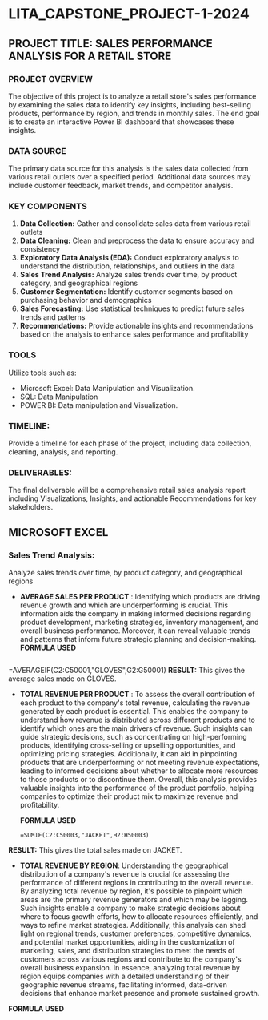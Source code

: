  # LITA_CAPSTONE_PROJECT-1-2024
## PROJECT TITLE: SALES PERFORMANCE ANALYSIS FOR A RETAIL STORE 
### PROJECT OVERVIEW
The objective of this project is to analyze a retail store's sales performance by examining the sales data to identify key insights, including best-selling products, performance by region, and trends in monthly sales. The end goal is to create an interactive Power BI dashboard that showcases these insights.

### DATA SOURCE 
The primary data source for this analysis is the sales data collected from various retail outlets over a specified period. Additional data sources may include customer feedback, market trends, and competitor analysis.

### KEY COMPONENTS
1. **Data Collection:** Gather and consolidate sales data from various retail outlets
2. **Data Cleaning:** Clean and preprocess the data to ensure accuracy and consistency
3. **Exploratory Data Analysis (EDA):** Conduct exploratory analysis to understand the distribution, relationships, and outliers in the data
4. **Sales Trend Analysis:** Analyze sales trends over time, by product category, and geographical regions
5. **Customer Segmentation:** Identify customer segments based on purchasing behavior and demographics
6. **Sales Forecasting:** Use statistical techniques to predict future sales trends and patterns
7. **Recommendations:** Provide actionable insights and recommendations based on the analysis to enhance sales performance and profitability

### TOOLS 
Utilize tools such as:  
- Microsoft Excel: Data Manipulation and Visualization.  
- SQL:  Data Manipulation 
- POWER BI: Data manipulation and Visualization.

### TIMELINE: 
Provide a timeline for each phase of the project, including data collection, cleaning, analysis, and reporting.

### DELIVERABLES:  
The final deliverable will be a comprehensive retail sales analysis report including Visualizations, Insights, and actionable Recommendations for key stakeholders.
## MICROSOFT EXCEL

### Sales Trend Analysis: 
Analyze sales trends over time, by product category, and geographical regions

- **AVERAGE SALES PER PRODUCT** : Identifying which products are driving revenue growth and which are underperforming is crucial. This information aids the company in making informed decisions regarding product development, marketing strategies, inventory management, and overall business performance. Moreover, it can reveal valuable trends and patterns that inform future strategic planning and decision-making.
  **FORMULA USED**
  ```MICROSOFT EXCEL
=AVERAGEIF(C2:C50001,"GLOVES",G2:G50001)
**RESULT:** This gives the average sales made on GLOVES.

- **TOTAL REVENUE PER PRODUCT** : To assess the overall contribution of each product to the company's total revenue, calculating the revenue generated by each product is essential. This enables the company to understand how revenue is distributed across different products and to identify which ones are the main drivers of revenue. Such insights can guide strategic decisions, such as concentrating on high-performing products, identifying cross-selling or upselling opportunities, and optimizing pricing strategies. Additionally, it can aid in pinpointing products that are underperforming or not meeting revenue expectations, leading to informed decisions about whether to allocate more resources to those products or to discontinue them. Overall, this analysis provides valuable insights into the performance of the product portfolio, helping companies to optimize their product mix to maximize revenue and profitability.
  
  **FORMULA USED**
  ```MICROSOFT EXCEL
  =SUMIF(C2:C50003,"JACKET",H2:H50003)

**RESULT:** This gives the total sales made on JACKET.

- **TOTAL REVENUE BY REGION**: Understanding the geographical distribution of a company's revenue is crucial for assessing the performance of different regions in contributing to the overall revenue. By analyzing total revenue by region, it's possible to pinpoint which areas are the primary revenue generators and which may be lagging. Such insights enable a company to make strategic decisions about where to focus growth efforts, how to allocate resources efficiently, and ways to refine market strategies. Additionally, this analysis can shed light on regional trends, customer preferences, competitive dynamics, and potential market opportunities, aiding in the customization of marketing, sales, and distribution strategies to meet the needs of customers across various regions and contribute to the company's overall business expansion. In essence, analyzing total revenue by region equips companies with a detailed understanding of their geographic revenue streams, facilitating informed, data-driven decisions that enhance market presence and promote sustained growth.


**FORMULA USED**
 ```MICROSOFT EXCEL =SUMIF(D2:D50001,"NORTH",H2:H50001)

        
